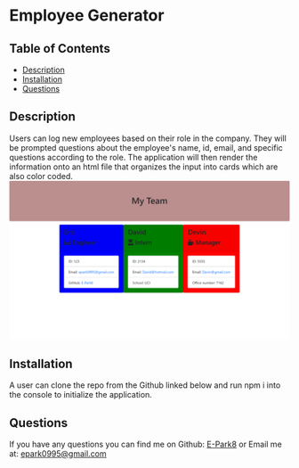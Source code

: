 
# Employee Generator


## Table of Contents 
- [Description](#description)
- [Installation](#installation)
- [Questions](#questions)

## Description 
Users can log new employees based on their role in the company. They will be prompted questions about the employee's name, id, email, and specific questions according to the role. The application will then render the information onto an html file that organizes the input into cards which are also color coded.  
![Employee Generator picture](./Assets/teamExample.png)

## Installation 
A user can clone the repo from the Github linked below and run npm i into the console to initialize the application.


## Questions
If you have any questions you can find me on Github: [E-Park8](https://github.com/E-Park8)
or Email me at: epark0995@gmail.com

